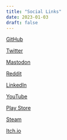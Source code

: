 ```yaml
---
title: "Social Links"
date: 2023-01-03
draft: false
---
```


<a href="https://github.com/KyleKun/" target="_blank">GitHub</a>

<a href="https://twitter.com/kylekundev" target="_blank">Twitter</a>

<a href="https://mastodon.art/@KyleKun" target="_blank">Mastodon</a>

<a href="https://www.reddit.com/user/kylekundev" target="_blank">Reddit</a>

<a href="https://linkedin.com/in/caio-pedroso" target="_blank">LinkedIn</a>

<a href="https://www.youtube.com/@kylekundev" target="_blank">YouTube</a>

<a href="https://play.google.com/store/apps/dev?id=8161545106883872320&gl=US" target="_blank">Play Store</a>

<a href="https://store.steampowered.com/search/?developer=KyleKun" target="_blank">Steam</a>

<a href="https://kylekun.itch.io/" target="_blank">Itch.io</a>
